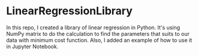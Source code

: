 # LinearRegressionLibrary
In this repo, I created a library of linear regression in Python. It's using NumPy matrix to do the calculation to find the parameters that suits to our data with minimum cost function. Also, I added an example of how to use it in Jupyter Notebook.
